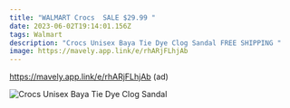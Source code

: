 ```yaml
---
title: "WALMART Crocs  SALE $29.99 "
date: 2023-06-02T19:14:01.156Z
tags: Walmart
description: "Crocs Unisex Baya Tie Dye Clog Sandal FREE SHIPPING "
image: https://mavely.app.link/e/rhARjFLhjAb
---
```

https://mavely.app.link/e/rhARjFLhjAb (ad) <!--StartFragment-->

![Crocs Unisex Baya Tie Dye Clog Sandal](https://i5.walmartimages.com/asr/8ce2e586-1091-4d42-b1f7-5c17289a8b82.7dec89ab5008fbc421371dc140736fa7.jpeg?odnHeight=612&odnWidth=612&odnBg=FFFFFF)

<!--EndFragment-->